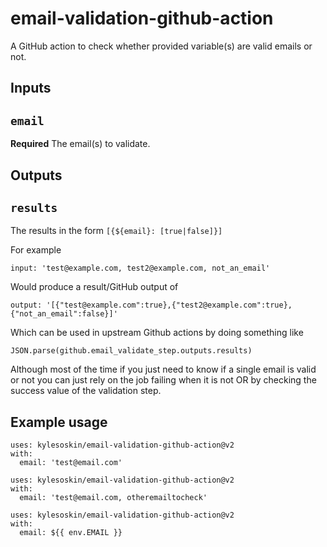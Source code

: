 # email-validation-github-action
A GitHub action to check whether provided variable(s) are valid emails or not.

## Inputs

## `email`

**Required** The email(s) to validate.

## Outputs

## `results`

The results in the form `[{${email}: [true|false]}]`

For example

```
input: 'test@example.com, test2@example.com, not_an_email'
```
Would produce a result/GitHub output of
```
output: '[{"test@example.com":true},{"test2@example.com":true},{"not_an_email":false}]'
```
Which can be used in upstream Github actions by doing something like 
```
JSON.parse(github.email_validate_step.outputs.results)
```

Although most of the time if you just need to know if a single email is valid or not you can just rely on the job failing when it is not OR by checking the success value of the validation step.

## Example usage

```
uses: kylesoskin/email-validation-github-action@v2
with:
  email: 'test@email.com'
```

```
uses: kylesoskin/email-validation-github-action@v2
with:
  email: 'test@email.com, otheremailtocheck'
```

```
uses: kylesoskin/email-validation-github-action@v2
with:
  email: ${{ env.EMAIL }}
```
